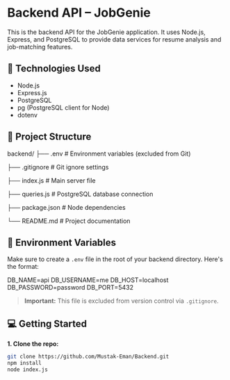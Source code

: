 # Backend API – JobGenie

This is the backend API for the JobGenie application. It uses Node.js, Express, and PostgreSQL to provide data services for resume analysis and job-matching features.

## 🚀 Technologies Used

- Node.js  
- Express.js  
- PostgreSQL  
- pg (PostgreSQL client for Node)  
- dotenv  

## 📁 Project Structure

backend/
├── .env # Environment variables (excluded from Git)

├── .gitignore # Git ignore settings

├── index.js # Main server file

├── queries.js # PostgreSQL database connection

├── package.json # Node dependencies

└── README.md # Project documentation


## 🔐 Environment Variables

Make sure to create a `.env` file in the root of your backend directory. Here's the format:

DB_NAME=api
DB_USERNAME=me
DB_HOST=localhost
DB_PASSWORD=password
DB_PORT=5432


> **Important:** This file is excluded from version control via `.gitignore`.

## 💻 Getting Started

**1. Clone the repo:**


```bash
git clone https://github.com/Mustak-Eman/Backend.git
npm install
node index.js

